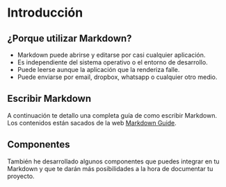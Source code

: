 # Introducción

## ¿Porque utilizar Markdown?

* Markdown puede abrirse y editarse por casi cualquier aplicación.
* Es independiente del sistema operativo o el entorno de desarrollo.
* Puede leerse aunque la aplicación que la renderiza falle.
* Puede enviarse por email, dropbox, whatsapp o cualquier otro medio.

## Escribir Markdown

A continuación te detallo una completa guía de como escribir Markdown. Los contenidos están sacados de la web [Markdown Guide](https://www.markdownguide.org/).

## Componentes

También he desarrollado algunos componentes que puedes integrar en tu Markdown y que te darán más posibilidades a la hora de documentar tu proyecto.
